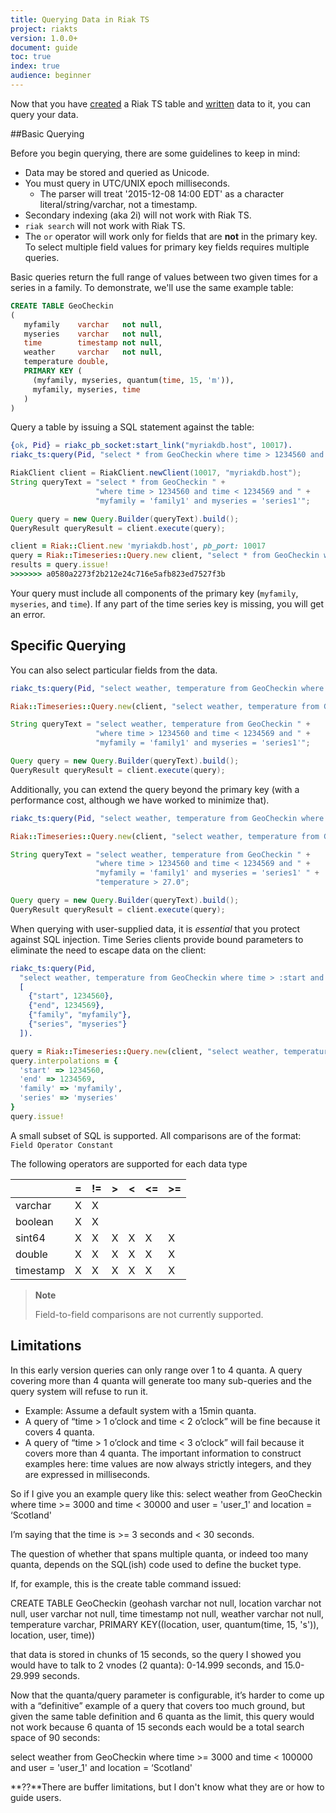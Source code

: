 ```yaml
---
title: Querying Data in Riak TS
project: riakts
version: 1.0.0+
document: guide
toc: true
index: true
audience: beginner
---
```


[activating]: https://docs.basho.com/riakts/1.0.0/using/activating
[writing]: https://docs.basho.com/riakts/1.0.0/using/writingdata


Now that you have [created][activating] a Riak TS table and [written][writing] data to it, you can query your data.


##Basic Querying

Before you begin querying, there are some guidelines to keep in mind:

* Data may be stored and queried as Unicode.
* You must query in UTC/UNIX epoch milliseconds. 
  * The parser will treat '2015-12-08 14:00 EDT' as a character literal/string/varchar, not a timestamp.
* Secondary indexing (aka 2i) will not work with Riak TS.
* `riak search` will not work with Riak TS.
* The `or` operator will work only for fields that are **not**
  in the primary key. To select multiple field values for primary key
  fields requires multiple queries.

Basic queries return the full range of values between two given times for a series in a family. To demonstrate, we'll use the same example table:

```sql
CREATE TABLE GeoCheckin
(
   myfamily    varchar   not null,
   myseries    varchar   not null,
   time        timestamp not null,
   weather     varchar   not null,
   temperature double,
   PRIMARY KEY (
     (myfamily, myseries, quantum(time, 15, 'm')),
     myfamily, myseries, time
   )
)
```

Query a table by issuing a SQL statement against the table:

```erlang
{ok, Pid} = riakc_pb_socket:start_link("myriakdb.host", 10017).
riakc_ts:query(Pid, "select * from GeoCheckin where time > 1234560 and time < 1234569 and myfamily = 'family1' and myseries = 'series1'").
```

```java
RiakClient client = RiakClient.newClient(10017, "myriakdb.host");
String queryText = "select * from GeoCheckin " +
                   "where time > 1234560 and time < 1234569 and " +
                   "myfamily = 'family1' and myseries = 'series1'";

Query query = new Query.Builder(queryText).build();
QueryResult queryResult = client.execute(query);
```

```ruby
client = Riak::Client.new 'myriakdb.host', pb_port: 10017
query = Riak::Timeseries::Query.new client, "select * from GeoCheckin where time > 1234560 and time < 1234569 and myfamily = 'family1' and myseries = 'series1'"
results = query.issue!
>>>>>>> a0580a2273f2b212e24c716e5afb823ed7527f3b
```

Your query must include all components of the primary key (`myfamily`, `myseries`, and `time`). If any part of the time series key is missing, you will get an error.

## Specific Querying

You can also select particular fields from the data.

```erlang
riakc_ts:query(Pid, "select weather, temperature from GeoCheckin where time > 1234560 and time < 1234569 and myfamily = 'family1' and myseries = 'series1'").
```
```ruby
Riak::Timeseries::Query.new(client, "select weather, temperature from GeoCheckin where time > 1234560 and time < 1234569 and myfamily = 'family1' and myseries = 'series1'").issue!
```

```java
String queryText = "select weather, temperature from GeoCheckin " +
                   "where time > 1234560 and time < 1234569 and " +
                   "myfamily = 'family1' and myseries = 'series1'";

Query query = new Query.Builder(queryText).build();
QueryResult queryResult = client.execute(query);
```

Additionally, you can extend the query beyond the primary key (with a
performance cost, although we have worked to minimize that).

```erlang
riakc_ts:query(Pid, "select weather, temperature from GeoCheckin where time > 1234560 and time < 1234569 and myfamily = 'family1' and myseries = 'series1' and temperature > 27.0").
```
```ruby
Riak::Timeseries::Query.new(client, "select weather, temperature from GeoCheckin where time > 1234560 and time < 1234569 and myfamily = 'family1' and myseries = 'series1' and temperature > 27.0").issue!
```

```java
String queryText = "select weather, temperature from GeoCheckin " +
                   "where time > 1234560 and time < 1234569 and " +
                   "myfamily = 'family1' and myseries = 'series1' " +
                   "temperature > 27.0";

Query query = new Query.Builder(queryText).build();
QueryResult queryResult = client.execute(query);
```

When querying with user-supplied data, it is *essential* that you protect
against SQL injection. Time Series clients provide bound parameters to
eliminate the need to escape data on the client:

```erlang
riakc_ts:query(Pid,
  "select weather, temperature from GeoCheckin where time > :start and time < :end and myfamily = :family and myseries = :series and temperature > :temperature",
  [
    {"start", 1234560},
    {"end", 1234569},
    {"family", "myfamily"},
    {"series", "myseries"}
  ]).
```

```ruby
query = Riak::Timeseries::Query.new(client, "select weather, temperature from GeoCheckin where time > :start and time < :end and myfamily = :family and myseries = :series and temperature > :temperature")
query.interpolations = {
  'start' => 1234560,
  'end' => 1234569,
  'family' => 'myfamily',
  'series' => 'myseries'
}
query.issue!
```

A small subset of SQL is supported. All comparisons are of the format: `Field Operator Constant`

The following operators are supported for each data type

| |=|!=|>|<|<=|>=|
|-----------|---|---|---|---|---|---|
| varchar   | X | X |   |   |   |   |
| boolean   | X | X |   |   |   |   |
| sint64    | X | X | X | X | X | X |
| double    | X | X | X | X | X | X |
| timestamp | X | X | X | X | X | X |


>**Note**
>
>Field-to-field comparisons are not currently supported.

## Limitations

In this early version queries can only range over 1 to 4 quanta. A query covering more than 4 quanta will generate too many sub-queries and the query system will refuse to run it.  
  * Example: Assume a default system with a 15min quanta.
  * A query of “time > 1 o’clock and time < 2 o’clock” will be fine because it covers 4 quanta.
  * A query of “time > 1 o’clock and time < 3 o’clock” will fail because it covers more than 4 quanta.
The important information to construct examples here: time values are now always strictly integers, and they are expressed in milliseconds.

So if I give you an example query like this: select weather from GeoCheckin where time >= 3000 and time < 30000 and user = 'user_1' and location = ‘Scotland'

I’m saying that the time is >= 3 seconds and < 30 seconds.

The question of whether that spans multiple quanta, or indeed too many quanta, depends on the SQL(ish) code used to define the bucket type.

If, for example, this is the create table command issued:

CREATE TABLE GeoCheckin
 (geohash varchar not null,
  location varchar not null,
  user varchar not null,
  time timestamp not null,
  weather varchar not null,
  temperature varchar,
    PRIMARY KEY((location, user, quantum(time, 15, 's')),
                location, user, time))

that data is stored in chunks of 15 seconds, so the query I showed you would have to talk to 2 vnodes (2 quanta): 0-14.999 seconds, and 15.0-29.999 seconds.

Now that the quanta/query parameter is configurable, it’s harder to come up with a “definitive” example of a query that covers too much ground, but given the same table definition and 6 quanta as the limit, this query would not work because 6 quanta of 15 seconds each would be a total search space of 90 seconds:

select weather from GeoCheckin where time >= 3000 and time < 100000 and user = 'user_1' and location = ‘Scotland'

**??**There are buffer limitations, but I don't know what they are or how to guide users.
